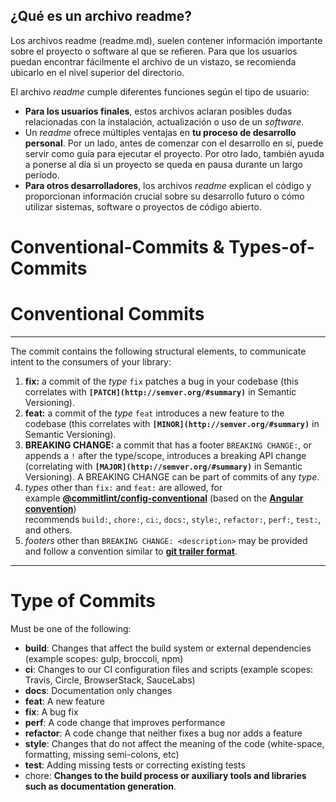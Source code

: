 ## ****¿Qué es un archivo readme?****

Los archivos readme (readme.md), suelen contener información importante sobre el proyecto o software al que se refieren. Para que los usuarios puedan encontrar fácilmente el archivo de un vistazo, se recomienda ubicarlo en el nivel superior del directorio.

El archivo *readme* cumple diferentes funciones según el tipo de usuario:

- **Para los usuarios finales**, estos archivos aclaran posibles dudas relacionadas con la instalación, actualización o uso de un *software*.
- Un *readme* ofrece múltiples ventajas en **tu proceso de desarrollo personal**. Por un lado, antes de comenzar con el desarrollo en sí, puede servir como guía para ejecutar el proyecto. Por otro lado, también ayuda a ponerse al día si un proyecto se queda en pausa durante un largo período.
- **Para otros desarrolladores**, los archivos *readme* explican el código y proporcionan información crucial sobre su desarrollo futuro o cómo utilizar sistemas, software o proyectos de código abierto.

# Conventional-Commits & Types-of-Commits

# Conventional Commits

---

The commit contains the following structural elements, to communicate intent to the consumers of your library:

1. **fix:** a commit of the *type* `fix` patches a bug in your codebase (this correlates with **`[PATCH](http://semver.org/#summary)`** in Semantic Versioning).
2. **feat:** a commit of the *type* `feat` introduces a new feature to the codebase (this correlates with **`[MINOR](http://semver.org/#summary)`** in Semantic Versioning).
3. **BREAKING CHANGE:** a commit that has a footer `BREAKING CHANGE:`, or appends a `!` after the type/scope, introduces a breaking API change (correlating with **`[MAJOR](http://semver.org/#summary)`** in Semantic Versioning). A BREAKING CHANGE can be part of commits of any *type*.
4. *types* other than `fix:` and `feat:` are allowed, for example **[@commitlint/config-conventional](https://github.com/conventional-changelog/commitlint/tree/master/%40commitlint/config-conventional)** (based on the **[Angular convention](https://github.com/angular/angular/blob/22b96b9/CONTRIBUTING.md#-commit-message-guidelines)**) recommends `build:`, `chore:`, `ci:`, `docs:`, `style:`, `refactor:`, `perf:`, `test:`, and others.
5. *footers* other than `BREAKING CHANGE: <description>` may be provided and follow a convention similar to **[git trailer format](https://git-scm.com/docs/git-interpret-trailers)**.

---

# Type of Commits

Must be one of the following:

- **build**: Changes that affect the build system or external dependencies (example scopes: gulp, broccoli, npm)
- **ci**: Changes to our CI configuration files and scripts (example scopes: Travis, Circle, BrowserStack, SauceLabs)
- **docs**: Documentation only changes
- **feat**: A new feature
- **fix**: A bug fix
- **perf**: A code change that improves performance
- **refactor**: A code change that neither fixes a bug nor adds a feature
- **style**: Changes that do not affect the meaning of the code (white-space, formatting, missing semi-colons, etc)
- **test**: Adding missing tests or correcting existing tests
- chore: **Changes to the build process or auxiliary tools and libraries such as documentation generation**.